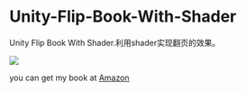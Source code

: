 # Unity-Flip-Book-With-Shader
Unity Flip Book With Shader.利用shader实现翻页的效果。

![](http://images2017.cnblogs.com/blog/686199/201708/686199-20170828083222546-1142729719.gif)

you can get my book at [Amazon](https://www.amazon.cn/%E5%9B%BE%E4%B9%A6/dp/B01LWUI34H/ref=sr_1_7?ie=UTF8&qid=1503844156&sr=8-7&keywords=unity)